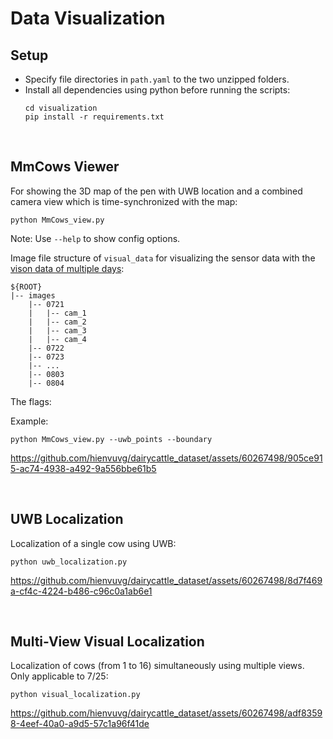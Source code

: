 # Data Visualization



## Setup
* Specify file directories in ```path.yaml``` to the two unzipped folders.
* Install all dependencies using python before running the scripts:
	```
	cd visualization
	pip install -r requirements.txt
	```
<br />

## MmCows Viewer
For showing the 3D map of the pen with UWB location and a combined camera view which is time-synchronized with the map:

```
python MmCows_view.py
```


Note: Use ```--help``` to show config options.

Image file structure of ```visual_data``` for visualizing the sensor data with the [vison data of multiple days](https://purdue0-my.sharepoint.com/:f:/g/personal/vu64_purdue_edu/Et4vQrsbOvRNudWe7SGn7p0BzPJlyWY6jXG1NOn39me5-A?e=DuY0TM):
```
${ROOT}
|-- images
    |-- 0721
    |   |-- cam_1
    |   |-- cam_2
    |   |-- cam_3
    |   |-- cam_4
    |-- 0722
    |-- 0723
    |-- ...
    |-- 0803
    |-- 0804
```

The flags:

Example:

```
python MmCows_view.py --uwb_points --boundary
```


https://github.com/hienvuvg/dairycattle_dataset/assets/60267498/905ce915-ac74-4938-a492-9a556bbe61b5

<br />

## UWB Localization
Localization of a single cow using UWB:
```
python uwb_localization.py
```


https://github.com/hienvuvg/dairycattle_dataset/assets/60267498/8d7f469a-cf4c-4224-b486-c96c0a1ab6e1

<br />

## Multi-View Visual Localization
Localization of cows (from 1 to 16) simultaneously using multiple views. Only applicable to 7/25:
```
python visual_localization.py
```

https://github.com/hienvuvg/dairycattle_dataset/assets/60267498/adf83598-4eef-40a0-a9d5-57c1a96f41de


